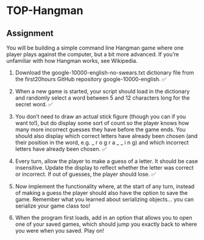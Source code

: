 # TOP-Hangman

## Assignment

You will be building a simple command line Hangman game where one player plays against the computer, but a bit more advanced. If you’re unfamiliar with how Hangman works, see Wikipedia.

1. Download the google-10000-english-no-swears.txt dictionary file from the first20hours GitHub repository google-10000-english. ✅
    
2. When a new game is started, your script should load in the dictionary and randomly select a word between 5 and 12 characters long for the secret word. ✅

3. You don’t need to draw an actual stick figure (though you can if you want to!), but do display some sort of count so the player knows how many more incorrect guesses they have before the game ends. You should also display which correct letters have already been chosen (and their position in the word, e.g. _ r o g r a _ _ i n g) and which incorrect letters have already been chosen. ✅

4. Every turn, allow the player to make a guess of a letter. It should be case insensitive. Update the display to reflect whether the letter was correct or incorrect. If out of guesses, the player should lose. ✅
    
5. Now implement the functionality where, at the start of any turn, instead of making a guess the player should also have the option to save the game. Remember what you learned about serializing objects… you can serialize your game class too!

6. When the program first loads, add in an option that allows you to open one of your saved games, which should jump you exactly back to where you were when you saved. Play on!

